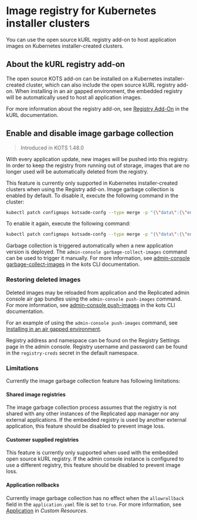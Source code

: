 # Image registry for Kubernetes installer clusters

You can use the open source kURL registry add-on to host application images on Kubernetes installer-created clusters.

## About the kURL registry add-on

The open source KOTS add-on can be installed on a Kubernetes installer-created cluster, which can also include the open source kURL registry add-on.
When installing in an air gapped environment, the embedded registry will be automatically used to host all application images.

For more information about the registry add-on, see [Registry Add-On](https://kurl.sh/docs/add-ons/registry) in the kURL documentation.

## Enable and disable image garbage collection

> Introduced in KOTS 1.48.0

With every application update, new images will be pushed into this registry.
In order to keep the registry from running out of storage, images that are no longer used will be automatically deleted from the registry.

This feature is currently only supported in Kubernetes installer-created clusters when using the Registry add-on.
Image garbage collection is enabled by default. To disable it, execute the following command in the cluster:

```bash
kubectl patch configmaps kotsadm-confg --type merge -p "{\"data\":{\"enable-image-deletion\":\"false\"}}"
```

To enable it again, execute the following command:
```bash
kubectl patch configmaps kotsadm-confg --type merge -p "{\"data\":{\"enable-image-deletion\":\"false\"}}"
```

Garbage collection is triggered automatically when a new application version is deployed.
The `admin-console garbage-collect-images` command can be used to trigger it manually. For more information, see [admin-console garbage-collect-images](../reference/kots-cli-admin-console-garbage-collect-images/) in the kots CLI documentation.

### Restoring deleted images
Deleted images may be reloaded from application and the Replicated admin console air gap bundles using the `admin-console push-images` command. For more information, see [admin-console push-images](../reference/kots-cli-admin-console-push-images/) in the kots CLI documentation.

For an example of using the `admin-console push-images` command, see [Installing in an air gapped environment](installing-existing-cluster-airgapped).

Registry address and namespace can be found on the Registry Settings page in the admin console.
Registry username and password can be found in the `registry-creds` secret in the default namespace.

### Limitations
Currently the image garbage collection feature has following limitations:

#### Shared image registries
The image garbage collection process assumes that the registry is not shared with any other instances of the Replicated app manager nor any external applications.
If the embedded registry is used by another external application, this feature should be disabled to prevent image loss.

#### Customer supplied registries
This feature is currently only supported when used with the embedded open source kURL registry.
If the admin console instance is configured to use a different registry, this feature should be disabled to prevent image loss.

#### Application rollbacks
Currently image garbage collection has no effect when the `allowrollback` field in the `application.yaml` file is set to `true`. For more information, see [Application](../vendor/custom-resource-application) in _Custom Resources_.
